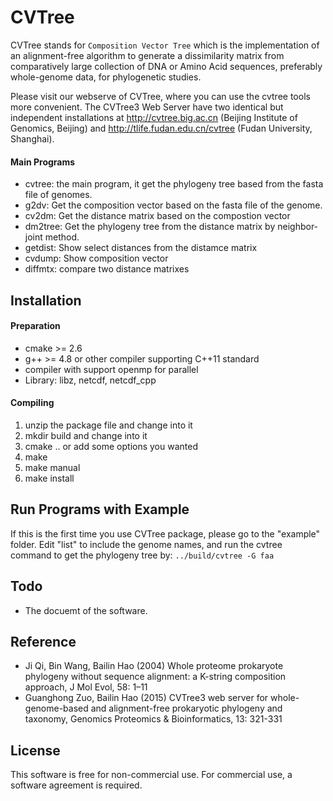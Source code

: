 # CVTree
 
CVTree stands for `Composition Vector Tree` which is the implementation
of an alignment-free algorithm to generate a dissimilarity matrix from
comparatively large collection of DNA or Amino Acid sequences,
preferably whole-genome data, for phylogenetic studies.

Please visit our webserve of CVTree, where you can use the cvtree tools 
more convenient.  The CVTree3 Web Server have two identical but independent 
installations at http://cvtree.big.ac.cn (Beijing Institute of Genomics, Beijing) 
and http://tlife.fudan.edu.cn/cvtree (Fudan University, Shanghai).

#### Main Programs
* cvtree: the main program, it get the phylogeny tree based from the fasta file of genomes.
* g2dv:  Get the composition vector based on the fasta file of the genome.
* cv2dm: Get the distance matrix based on the compostion vector
* dm2tree: Get the phylogeny tree from the distance matrix by neighbor-joint method.
* getdist: Show select distances from the distamce matrix
* cvdump: Show composition vector
* diffmtx: compare two distance matrixes


## Installation

#### Preparation
* cmake >= 2.6
* g++ >= 4.8 or other compiler supporting C++11 standard
* compiler with support openmp for parallel
* Library: libz, netcdf, netcdf_cpp

#### Compiling
1. unzip the package file and change into it
2. mkdir build and change into it
3. cmake .. or add some options you wanted
4. make
5. make manual
6. make install

## Run Programs with Example
If this is the first time you use CVTree package, please go to the
"example" folder. Edit "list" to include the genome names, and run 
the cvtree command to get the phylogeny tree by: `../build/cvtree -G faa`

## Todo
* The docuemt of the software.

## Reference
* Ji Qi, Bin Wang, Bailin Hao (2004) Whole proteome prokaryote phylogeny
  without sequence alignment: a K-string composition approach, J Mol
  Evol, 58: 1–11
* Guanghong Zuo, Bailin Hao (2015) CVTree3 web server for
  whole-genome-based and alignment-free prokaryotic phylogeny and
  taxonomy, Genomics Proteomics & Bioinformatics, 13: 321-331

## License

This software is free for non-commercial use. For commercial use,
a software agreement is required.
